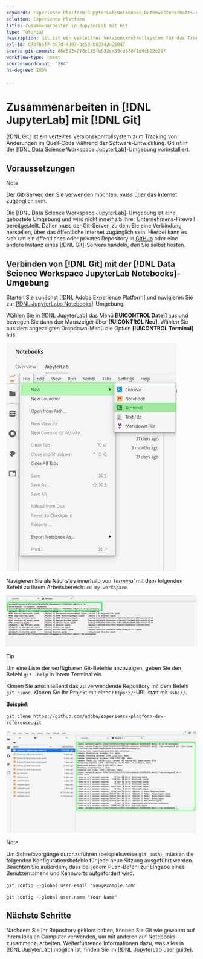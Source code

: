 ```yaml
---
keywords: Experience Platform;JupyterLab;Notebooks;Datenwissenschafts-Arbeitsbereich;beliebte Themen;Git;GitHub
solution: Experience Platform
title: Zusammenarbeiten in JupyterLab mit Git
type: Tutorial
description: Git ist ein verteiltes Versionskontrollsystem für das Tracking von Änderungen im Quell-Code während der Software-Entwicklung. Git ist im Datenwissenschafts-Arbeitsbereich der JupyterLab-Umgebung vorinstalliert.
exl-id: d7b766f7-b97d-4007-bc53-b83742425047
source-git-commit: 86e6924078c115fb032ce39cd678f1d9c622e297
workflow-type: tm+mt
source-wordcount: '284'
ht-degree: 100%

---
```


# Zusammenarbeiten in [!DNL JupyterLab] mit [!DNL Git]

[!DNL Git] ist ein verteiltes Versionskontrollsystem zum Tracking von Änderungen im Quell-Code während der Software-Entwicklung. Git ist in der [!DNL Data Science Workspace JupyterLab]-Umgebung vorinstalliert.

## Voraussetzungen

>[!NOTE]
>
> Der Git-Server, den Sie verwenden möchten, muss über das Internet zugänglich sein.

Die [!DNL Data Science Workspace JupyterLab]-Umgebung ist eine gehostete Umgebung und wird nicht innerhalb Ihrer Unternehmens-Firewall bereitgestellt. Daher muss der Git-Server, zu dem Sie eine Verbindung herstellen, über das öffentliche Internet zugänglich sein. Hierbei kann es sich um ein öffentliches oder privates Repository in [GitHub](https://github.com/) oder eine andere Instanz eines [!DNL Git]-Servers handeln, den Sie selbst hosten.

## Verbinden von [!DNL Git] mit der [!DNL Data Science Workspace JupyterLab Notebooks]-Umgebung

Starten Sie zunächst [!DNL Adobe Experience Platform] und navigieren Sie zur [[!DNL JupyterLabs Notebooks]](https://platform.adobe.com/notebooks/jupyterLab)-Umgebung.

Wählen Sie in [!DNL JupyterLab] das Menü **[!UICONTROL Datei]** aus und bewegen Sie dann den Mauszeiger über **[!UICONTROL Neu]**. Wählen Sie aus dem angezeigten Dropdown-Menü die Option **[!UICONTROL Terminal]** aus.

![JupyterLab-Navigation](../images/jupyterlab/tutorials/open-terminal.png)

Navigieren Sie als Nächstes innerhalb von *Terminal* mit dem folgenden Befehl zu Ihrem Arbeitsbereich: `cd my-workspace`.

![cd workspace](../images/jupyterlab/tutorials/find-workspace.png)

>[!TIP]
>
> Um eine Liste der verfügbaren Git-Befehle anzuzeigen, geben Sie den Befehl `git -help` in Ihrem Terminal ein.

Klonen Sie anschließend das zu verwendende Repository mit dem Befehl `git clone`. Klonen Sie Ihr Projekt mit einer `https://`-URL statt mit `ssh://`.

**Beispiel**:

`git clone https://github.com/adobe/experience-platform-dsw-reference.git`

![Klonen](../images/jupyterlab/tutorials/git-collaboration.png)

>[!NOTE]
>
> Um Schreibvorgänge durchzuführen (beispielsweise `git push`), müssen die folgenden Konfigurationsbefehle für jede neue Sitzung ausgeführt werden. Beachten Sie außerdem, dass bei jedem Push-Befehl zur Eingabe eines Benutzernamens und Kennworts aufgefordert wird.
>
>`git config --global user.email "you@example.com"`
>
>`git config --global user.name "Your Name"`

## Nächste Schritte

Nachdem Sie Ihr Repository geklont haben, können Sie Git wie gewohnt auf Ihrem lokalen Computer verwenden, um mit anderen auf Notebooks zusammenzuarbeiten. Weiterführende Informationen dazu, was alles in [!DNL JupyterLab] möglich ist, finden Sie im [[!DNL JupyterLab user guide]](./overview.md).
